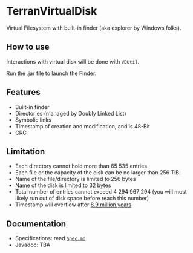 # TerranVirtualDisk

Virtual Filesystem with built-in finder (aka explorer by Windows folks).

## How to use

Interactions with virtual disk will be done with ```VDUtil```.

Run the .jar file to launch the Finder.

## Features

- Built-in finder
- Directories (managed by Doubly Linked List)
- Symbolic links
- Timestamp of creation and modification, and is 48-Bit
- CRC

## Limitation

- Each directory cannot hold more than 65 535 entries
- Each file or the capacity of the disk can be no larger than 256 TiB.
- Name of the file/directory is limited to 256 bytes
- Name of the disk is limited to 32 bytes
- Total number of entries cannot exceed 4 294 967 294 (you will most likely run out of disk space before reach this number)
- Timestamp will overflow after [8.9 million years](https://www.wolframalpha.com/input/?i=unix+epoch+%2B+2%5E48+seconds)

## Documentation

- Specifications: read [```Spec.md```](Spec.md)
- Javadoc: TBA

